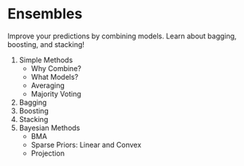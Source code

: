 # Ensembles #

Improve your predictions by combining models. Learn about bagging, boosting, and stacking!

1. Simple Methods
   - Why Combine?
   - What Models?
   - Averaging
   - Majority Voting
2. Bagging
3. Boosting
4. Stacking
5. Bayesian Methods
   - BMA
   - Sparse Priors: Linear and Convex
   - Projection
